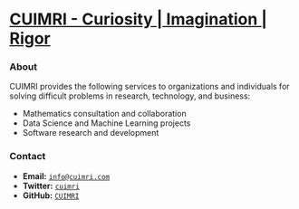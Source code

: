 # [CUIMRI - Curiosity | Imagination | Rigor](https://cuimri.com)

### About
CUIMRI provides the following services to organizations and individuals for solving difficult problems in research, technology, and business:
  - Mathematics consultation and collaboration
  - Data Science and Machine Learning projects
  - Software research and development

### Contact
  - **Email:** [`info@cuimri.com`](mailto:info@cuimri.com)
  - **Twitter:** [`cuimri`](https://twitter.com/cuimri)
  - **GitHub:** [`CUIMRI`](https://github.com/CUIMRI)
